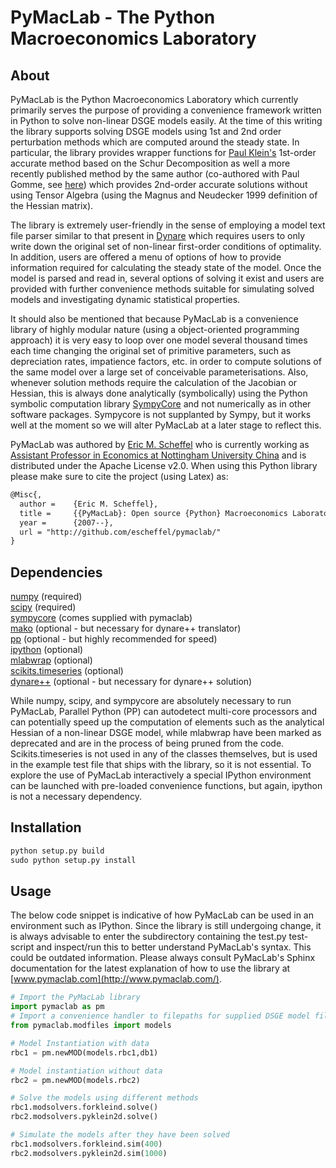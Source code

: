 PyMacLab - The Python Macroeconomics Laboratory
===============================================

About
-------
PyMacLab is the Python Macroeconomics Laboratory which currently primarily serves the purpose of providing
a convenience framework written in Python to solve non-linear DSGE models easily. At the time of this writing the library
supports solving DSGE models using 1st and 2nd order perturbation methods which are computed around the steady state.
In particular, the library provides wrapper functions for [Paul Klein's](http://paulklein.ca/newsite/start/start.php)
1st-order accurate method based on the Schur Decomposition as well a more recently published method by the same author
(co-authored with Paul Gomme, see [here](http://ideas.repec.org/a/eee/dyncon/v35y2011i4p604-615.html)) which provides
2nd-order accurate solutions without using Tensor Algebra (using the Magnus and Neudecker 1999 definition of the
Hessian matrix).

The library is extremely user-friendly in the sense of employing a model text file parser similar to that present in
[Dynare](http://www.dynare.org/) which requires users to only write down the original set of non-linear first-order
conditions of optimality. In addition, users are offered a menu of options of how to provide information required for
calculating the steady state of the model. Once the model is parsed and read in, several options of solving it exist
and users are provided with further convenience methods suitable for simulating solved models and investigating dynamic
statistical properties.

It should also be mentioned that because PyMacLab is a convenience library of highly modular nature (using
a object-oriented programming approach) it is very easy to loop over one model several thousand times each time changing
the original set of primitive parameters, such as depreciation rates, impatience factors, etc. in order to compute
solutions of the same model over a large set of conceivable parameterisations. Also, whenever solution methods require
the calculation of the Jacobian or Hessian, this is always done analytically (symbolically) using the Python
symbolic computation library [SympyCore](http://code.google.com/p/sympycore/) and not numerically as in other software
packages. Sympycore is not supplanted by Sympy, but it works well at the moment so we will alter PyMacLab at a later
stage to reflect this.

PyMacLab was authored by [Eric M. Scheffel](http://www.ericscheffel.com) who is currently working as [Assistant Professor
in Economics at Nottingham University China](http://www.nottingham.edu.cn/en/business/people/staffprofile/eric-scheffel.aspx)
and is distributed under the Apache License v2.0. When using this Python library please make sure to cite
the project (using Latex) as:

```latex
@Misc{,
  author =    {Eric M. Scheffel},
  title =     {{PyMacLab}: Open source {Python} Macroeconomics Laboratory},
  year =      {2007--},
  url = "http://github.com/escheffel/pymaclab/"
}
```


Dependencies
-------
[numpy](http://numpy.scipy.org/) (required)   
[scipy](http://www.scipy.org/) (required)   
[sympycore](http://code.google.com/p/sympycore/) (comes supplied with pymaclab)  
[mako](http://www.makotemplates.org/) (optional - but necessary for dynare++ translator)  
[pp](http://www.parallelpython.com/) (optional - but highly recommended for speed)   
[ipython](http://ipython.org/) (optional)   
[mlabwrap](http://mlabwrap.sourceforge.net/) (optional)   
[scikits.timeseries](http://pytseries.sourceforge.net/) (optional)  
[dynare++](http://www.dynare.org/documentation-and-support/dynarepp) (optional - but necessary for dynare++ solution)

While numpy, scipy, and sympycore are absolutely necessary to run PyMacLab, Parallel Python (PP)
can autodetect multi-core processors and can potentially speed up the computation of elements such as the analytical
Hessian of a non-linear DSGE model, while mlabwrap have been marked as deprecated and are in the process of
being pruned from the code. Scikits.timeseries is not used in any of the classes themselves, but is used in the example
test file that ships with the library, so it is not essential. To explore the use of PyMacLab interactively a special
IPython environment can be launched with pre-loaded convenience functions, but again, ipython is not a necessary
dependency.

Installation
------------
```python
python setup.py build
sudo python setup.py install
```

Usage
-----
The below code snippet is indicative of how PyMacLab can be used in an environment such as IPython. Since the library
is still undergoing change, it is always advisable to enter the subdirectory containing the test.py test-script and
inspect/run this to better understand PyMacLab's syntax. This could be outdated information. Please always consult
PyMacLab's Sphinx documentation for the latest explanation of how to use the library at
[www.pymaclab.com](http://www.pymaclab.com/).

```python
# Import the PyMacLab library
import pymaclab as pm
# Import a convenience handler to filepaths for supplied DSGE model files
from pymaclab.modfiles import models

# Model Instantiation with data
rbc1 = pm.newMOD(models.rbc1,db1)

# Model instantiation without data
rbc2 = pm.newMOD(models.rbc2)

# Solve the models using different methods
rbc1.modsolvers.forkleind.solve()
rbc2.modsolvers.pyklein2d.solve()

# Simulate the models after they have been solved
rbc1.modsolvers.forkleind.sim(400)
rbc2.modsolvers.pyklein2d.sim(1000)
```
